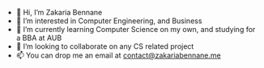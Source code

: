 - 👋 Hi, I’m Zakaria Bennane
- 👀 I’m interested in Computer Engineering, and Business
- 🌱 I’m currently learning Computer Science on my own, and studying for a BBA at AUB
- 💞️ I’m looking to collaborate on any CS related project
- 📫 You can drop me an email at contact@zakariabennane.me

<!---
ZakariaBennane99/ZakariaBennane99 is a ✨ special ✨ repository because its `README.md` (this file) appears on your GitHub profile.
You can click the Preview link to take a look at your changes.
--->
